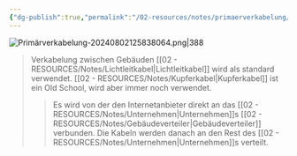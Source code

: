 ```yaml
---
{"dg-publish":true,"permalink":"/02-resources/notes/primaerverkabelung/","tags":["netzwerk/kabel","GFN/LF03"],"noteIcon":"","updated":"2025-07-12T13:31:41.311+02:00"}
---
```


![Primärverkabelung-20240802125838064.png|388](/img/user/02%20-%20RESOURCES/Files/IMG/Prim%C3%A4rverkabelung-20240802125838064.png)
>Verkabelung zwischen Gebäuden
>[[02 - RESOURCES/Notes/Lichtleitkabel\|Lichtleitkabel]] wird als standard verwendet. [[02 - RESOURCES/Notes/Kupferkabel\|Kupferkabel]] ist ein Old School, wird aber immer noch verwendet.
>>Es wird von der den Internetanbieter direkt an das [[02 - RESOURCES/Notes/Unternehmen\|Unternehmen]]s  [[02 - RESOURCES/Notes/Gebäudeverteiler\|Gebäudeverteiler]] verbunden.
>>Die Kabeln werden danach an den Rest des [[02 - RESOURCES/Notes/Unternehmen\|Unternehmen]]s verteilt.
